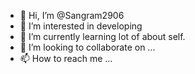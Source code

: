 - 👋 Hi, I’m @Sangram2906
- 👀 I’m interested in developing
- 🌱 I’m currently learning lot of about self. 
- 💞️ I’m looking to collaborate on ...
- 📫 How to reach me ...

<!---
Sangram2906/Sangram2906 is a ✨ special ✨ repository because its `README.md` (this file) appears on your GitHub profile.
You can click the Preview link to take a look at your changes.
--->
